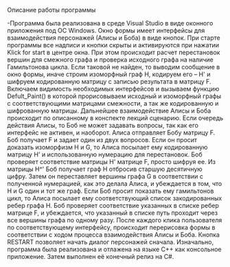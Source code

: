 Описание работы программы

-Программа была реализована в среде Visual Studio в виде оконного приложения под ОС Windows. Окно формы имеет интерфейсы для взаимодействия персонажей (Алисы и Боба) в виде кнопок. При старте программы все надписи и кнопки скрыты и активируются при нажатии Klick for start в центре окна. При этом происходит расчет перестановок вершин для смежного графа и проверка исходного графа на наличие Гамильтонова цикла. Если таковой не найден, то выводим сообщение в окно формы, иначе строим изоморфный граф H, кодируем его – H' и шифруем кодированную матрицу с записью результата в матрицу F. Включаем видимость необходимых интерфейсов и вызываем функцию Defult_Paint() в которой прорисовываем исходный и изоморфный графы с соответствующими матрицами смежности, а так же кодированную и шифрованную матрицы. 
Дальнейшее взаимодействие Алисы и Боба происходит по описанному в конспекте лекций сценарию. Если очередь действия Алисы, то Боб не может задавать вопросы, так как его интерфейс не активен, и наоборот. 
Алиса отправляет Бобу матрицу F. Боб получает F и задает один из двух вопросов. Если он просит доказать изоморфизм H и G, то Алиса посылает ему кодированную матрицу H' и использованную нумерацию для перестановок. Боб проверяет соответствие матрицы H' матрице F, просто шифруя ее. Из матрицы H^' Боб получает граф H отбросив старшую десятичную цифру. Затем он переставляет вершины графа G в соответствии с полученной нумерацией, как это делала Алиса, и убеждается в том, что H и G один и тот же граф.
Если Боб просит показать ему гамильтонов цикл, то Алиса посылает ему соответствующий список закодированных ребер графа H. Боб проверяет соответствие указанных в списке ребер матрице F, и убеждается, что указанный в списке путь проходит через все вершины графа по одному разу.
После каждого клика пользователя по соответствующему интерфейсу, происходит перерисовка формы в соответствии с ходом процесса взаимодействия Алисы и Боба. Кнопка RESTART позволяет начать диалог персонажей сначала.
Изначально, программа была реализована и отлажена на языке C++ как консольное приложение. Затем выполнен её конечный релиз на C#.
